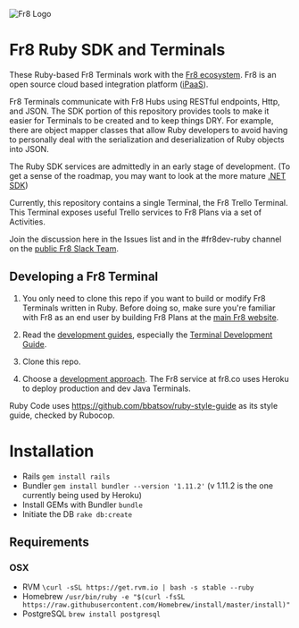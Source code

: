 ![Fr8 Logo](https://github.com/Fr8org/Fr8Core/blob/master/Docs/img/Fr8Logo.png)

# Fr8 Ruby SDK and Terminals

These Ruby-based Fr8 Terminals work with the [Fr8 ecosystem](http://www.fr8.co). Fr8 is an open source cloud based integration platform ([iPaaS](https://en.wikipedia.org/wiki/Cloud-based_integration)).

Fr8 Terminals communicate with Fr8 Hubs using RESTful endpoints, Http, and JSON. The SDK portion of this repository provides tools to make it easier for Terminals to be created and to keep things DRY. For example, there are object mapper classes that allow Ruby developers to avoid having to personally deal with the serialization and deserialization of Ruby objects into JSON.

The Ruby SDK services are admittedly in an early stage of development. (To get a sense of the roadmap, you may want to look at the more mature [.NET SDK](https://github.com/Fr8org/Fr8Core/blob/master/Docs/ForDevelopers/SDK/.NET/Home.md))


Currently, this repository contains a single Terminal, the Fr8 Trello Terminal. This Terminal exposes useful Trello services to Fr8 Plans via a set of Activities.

Join the discussion here in the Issues list and in the #fr8dev-ruby channel on the [public Fr8 Slack Team](http://slack.fr8.co).


## Developing a Fr8 Terminal


1) You only need to clone this repo if you want to build or modify Fr8 Terminals written in Ruby. Before doing so, make sure you're familiar with Fr8 as an end user by building Fr8 Plans at the [main Fr8 website](http://fr8.co).

2) Read the [development guides](https://github.com/Fr8org/Fr8Core/blob/master/Docs/ForDevelopers/DevGuideHome.md), especially the [Terminal Development Guide](https://github.com/Fr8org/Fr8Core/blob/master/Docs/ForDevelopers/DevelopmentGuides/TerminalDevelopmentGuide.md).

3) Clone this repo.

4) Choose a [development approach](https://github.com/Fr8org/Fr8Core/blob/master/Docs/ForDevelopers/DevelopmentGuides/ChoosingADevelopmentApproach.md).  The Fr8 service at fr8.co uses Heroku to deploy production and dev Java Terminals.  


Ruby Code uses https://github.com/bbatsov/ruby-style-guide as its style guide, checked by Rubocop.

# Installation

- Rails `gem install rails`
- Bundler `gem install bundler --version '1.11.2'` (v 1.11.2 is the one currently being used by Heroku)
- Install GEMs with Bundler `bundle`
- Initiate the DB `rake db:create`

## Requirements

### OSX
- RVM `\curl -sSL https://get.rvm.io | bash -s stable --ruby`
- Homebrew `/usr/bin/ruby -e "$(curl -fsSL https://raw.githubusercontent.com/Homebrew/install/master/install)"`
- PostgreSQL `brew install postgresql`
